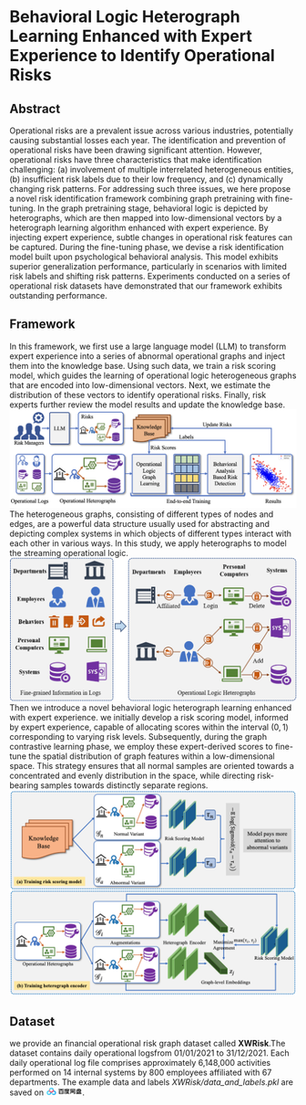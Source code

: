 # Behavioral Logic Heterograph Learning Enhanced with Expert Experience to Identify Operational Risks
## Abstract
Operational risks are a prevalent issue across various industries, potentially causing substantial losses each year. The identification and prevention of operational risks have been drawing significant attention. 
However, operational risks have three characteristics that make identification challenging: (a) involvement of multiple interrelated heterogeneous entities, (b) insufficient risk labels due to their low frequency, and (c) dynamically changing risk patterns.
For addressing such three issues, we here propose a novel risk identification framework combining graph pretraining with fine-tuning. 
In the graph pretraining stage, behavioral logic is depicted by heterographs, which are then mapped into low-dimensional vectors by a heterograph learning algorithm enhanced with expert experience.
By injecting expert experience, subtle changes in operational risk features can be captured.
During the fine-tuning phase, we devise a risk identification model built upon psychological behavioral analysis. This model exhibits superior generalization performance, particularly in scenarios with limited risk labels and shifting risk patterns.
Experiments conducted on a series of operational risk datasets have demonstrated that our framework exhibits outstanding performance.
## Framework
In this framework, we first use a large language model (LLM) to transform expert experience into a series of abnormal operational graphs and inject them into the knowledge base. Using such data, we train a risk scoring model, which guides the learning of operational logic heterogeneous graphs that are encoded into low-dimensional vectors. Next, we estimate the distribution of these vectors to identify operational risks. Finally, risk experts further review the model results and update the knowledge base.
![image1](./images/overview-8.jpg)
The heterogeneous graphs, consisting of different types of nodes and edges, are a powerful data structure usually used for abstracting and depicting complex systems in which objects of different types interact with each other in various ways.
In this study, we apply heterographs to model the streaming operational logic.
![image2](./images/operation-heterograph-3.jpeg)
Then we introduce a novel behavioral logic heterograph learning enhanced with expert experience. we initially develop a risk scoring model, informed by expert experience, capable of allocating scores within the interval $(0,1)$ corresponding to varying risk levels. Subsequently, during the graph contrastive learning phase, we employ these expert-derived scores to fine-tune the spatial distribution of graph features within a low-dimensional space. This strategy ensures that all normal samples are oriented towards a concentrated and evenly distribution in the space, while directing risk-bearing samples towards distinctly separate regions.
![image3](./images/he-9.jpg)
## Dataset
we provide an financial operational risk graph dataset called **XWRisk**.The dataset contains daily operational logsfrom 01/01/2021 to 31/12/2021. Each daily operational log file comprises approximately 6,148,000 activities performed on 14 internal systems by 800 employees affiliated with 67 departments.
The example data and labels *XWRisk/data_and_labels.pkl* are saved on <a href='链接: https://pan.baidu.com/s/1HLjbrDYWYNOG1wWgrd0Wcw?pwd=g6ta 提取码: g6ta'><img height="15" src="./images/baidu_icon.jpeg"/></a>.
